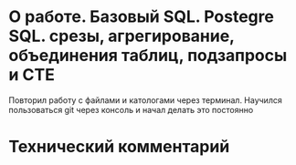 # О работе. Базовый SQL. Postegre SQL. срезы, агрегирование, объединения таблиц, подзапросы и CTE

Повторил работу с файлами и катологами через терминал. Научился пользоваться git через консоль и начал делать это постоянно

# Технический комментарий
